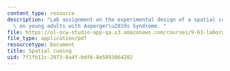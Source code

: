 ```yaml
---
content_type: resource
description: "Lab assignment on the experimental design of a spatial cueing experiment\
  \ on young adults with Asperger\u2019s Syndrome. "
file: https://ol-ocw-studio-app-qa.s3.amazonaws.com/courses/9-63-laboratory-in-visual-cognition-fall-2009/7f1fb11c29738a4fbdf68e5093064282_MIT9_63F09_assn06.pdf
file_type: application/pdf
resourcetype: Document
title: Spatial cueing
uid: 7f1fb11c-2973-8a4f-bdf6-8e5093064282
---
```

